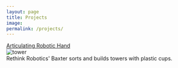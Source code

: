 ```yaml
---
layout: page
title: Projects
image:
permalink: /projects/
---
```


<!-- Robot Hand -->
<div class="baxter">
    <a href="/baxtower">
        <div class="project-title">
            Articulating Robotic Hand
        </div>
    </a>
    <div class="project-content">
        <div class="project-img">
            <img src="/img/fasttower.gif" alt="tower">
        </div>
        <div class="project-desc">
            Rethink Robotics' Baxter sorts and builds towers with plastic cups.
        </div>
    </div>
</div>

<!-- Mini-golf -->
